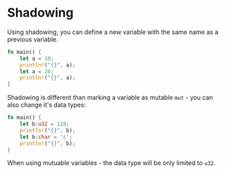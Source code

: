 # Shadowing

Using shadowing, you can define a new variable with the same name as a previous variable.

```rust
fn main() {
    let a = 10;
    println!("{}", a);
    let a = 20;
    println!("{}", a);
}
```

Shadowing is different than marking a variable as mutable `mut` - you can also change it's data types:

```rust
fn main() {
    let b:u32 = 128;
    println!("{}", b);
    let b:char = 'c';
    println!("{}", b);
}
```

When using mutuable variables - the data type will be only limited to `u32`.

